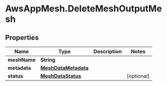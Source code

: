 # AwsAppMesh.DeleteMeshOutputMesh

## Properties

Name | Type | Description | Notes
------------ | ------------- | ------------- | -------------
**meshName** | **String** |  | 
**metadata** | [**MeshDataMetadata**](MeshDataMetadata.md) |  | 
**status** | [**MeshDataStatus**](MeshDataStatus.md) |  | [optional] 


